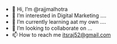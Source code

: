 - 👋 Hi, I’m @rajjmalhotra
- 👀 I’m interested in Digital Marketing ....
- 🌱 I’m currently learning aat my own ....
- 💞️ I’m looking to collaborate on ...
- 📫 How to reach me itsraj52@gmail.com

<!---
rajjmalhotra/rajjmalhotra is a ✨ special ✨ repository because its `README.md` (this file) appears on your GitHub profile.
You can click the Preview link to take a look at your changes.
--->
